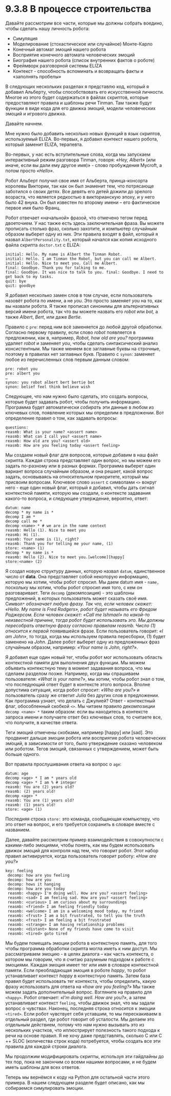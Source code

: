 # 9.3.8 В процессе строительства

Давайте рассмотрим все части, которые мы должны собрать воедино, чтобы сделать нашу личность робота:

* Симуляция 
* Моделирование \(стохастическое или случайное\) Монте-Карло 
* Конечный автомат эмоций нашего робота 
* Восприятие конечного автомата человеческих эмоций 
* Биография нашего робота \(список внутренних фактов о роботе\) 
* Фреймворк разговорной системы ELIZA 
* Контекст - способность вспоминать и возвращать факты и «заполнять пробелы»

В следующих нескольких разделах я представлю код, который я добавил Альберту, чтобы способствовать его искусственной личности. Многое из этого будет содержаться в файлах скриптов, которые предоставляют правила и шаблоны речи Tinman. Там также будут функции в виде кода для его движка эмоций, модели человеческих эмоций и игрового движка.

Давайте начнем.

Мне нужно было добавить несколько новых функций в язык скриптов, используемый ELIZA. Во-первых, я добавил контекст нашего робота, который заменит ELIZA, терапевта.

Во-первых, у нас есть вступительные слова, когда мы запускаем интерактивный режим разговора Tinman, говоря: _«Hey, Albert»_ \(или иначе, если вы дали ему другое имя\)» - слово пробуждения Mycroft, а потом просто _«Hello»_.

Робот Альберт получил свое имя от Альберта, принца-консорта королевы Виктории, так как он был знаменит тем, что потрясающе заботился о своих детях. Все девять его детей дожили до зрелого возраста, что является редкостью в викторианскую эпоху, и у него было 42 внука. Он был известен по второму имени – его фактическое первое имя было Франц.

Робот отвечает «начальной» фразой, что отмечено тегом перед двоеточием. У нас также есть здесь заключительная фраза. Вы можете прописать столько фраз, сколько захотите, и компьютер случайным образом выберет одну из них. Эти правила входят в файл, который я назвал `AlbertPersonality.txt`, который начался как копия исходного файла скрипта `doctor.txt` с ELIZA:

```text
initial: Hello. My name is Albert the Tinman Robot. 
initial: Hello. I am Tinman the Robot, but you can call me Albert. 
initial: Hello. Nice to meet you. Call me Albert. 
final: Goodbye. Thank you for talking to me. 
final: Goodbye. It was nice to talk to you. final: Goodbye. I need to get back to my tasks. 
quit: bye 
quit: goodbye
```

Я добавил несколько замен слов в том случае, если пользователь назовёт робота по имени, а не _you_. Это просто заменяет _you_ на то, как вы назвали робота. Я также прописал синонимы для альтернативных версий имени робота, так что вы можете назвать его _robot_ или _bot,_ а также _Albert_, _Bert_, или даже _Bertie_.

Правило с `pre`: перед ним всё заменяется до любой другой обработки. Согласно первому правилу, если слово _robot_ появляется в предложении, как в, например, _Robot, how old are you?_ программа удаляет _robot_ и заменяет _you_, чтобы сделать синтаксический анализ консистентным. Мы также меняем все заглавные буквы на строчные, поэтому в правилах нет заглавных букв. Правило с `synon`: заменяет любое из перечисленных слов первым данным словом:

```text
pre: robot you 
pre: albert you 
… 
synon: you robot albert bert bertie bot 
synon: belief feel think believe wish
```

Следующее, что нам нужно было сделать, это создать вопросы, которые будет задавать робот, чтобы получить информацию. Программа будет автоматически _собирать_ эти данные в любом из ключевых слов, появление которых мы определим в предложении. Вот определение правил о том, как задавать вопросы:

```text
questions: 
reasmb: What is your name? <assert name>
reasmb: What can I call you? <assert name>
reasmb: How old are you? <assert old>
reasmb: How are you feeling today <assert feeling>
```

Мы создаем новый флаг для вопросов, которые добавим в наш файл скрипта. Каждая строка представляет один вопрос, но мы можем его задать по-разному или в разных формах. Программа выберет один вариант вопроса случайным образом, и она решает, какой вопрос задать, основываясь на относительном приоритете, который мы присвоим вопросам. Ключевое слово `assert` с символами `<>` вокруг него - еще один новый флаг, который я добавил, чтобы дать сигнал контекстной памяти, которую мы создали, о контексте задавания какого-то вопроса, и следующее утверждение, вероятно, ответ:

```text
datum: name 
decomp * my name is * 
decomp I am *
decomp call me * 
decomp <name> * # we are in the name context
reasmb: Hello (1). Nice to meet you 
reasmb: Hi (1). 
reasmb: Your name is (1), right?
reasmb: Thank you for telling me your name, (1) 
store: <name> (1) 
decomp * my name is * 
reasmb: Hello (2). Nice to meet you.[welcome][happy] 
store:<name> (2)
```

Я создал новую структуру данных, которую назвал `datum`, единственное число от **data**. Она представляет собой некоторую информацию, которую мы хотим, чтобы робот спросил. Мы даем datum имя - `name,` поскольку мы хотим, чтобы робот спросил имя того, с кем он разговаривает. Теги `decomp` \(декомпозиция\) - это шаблоны предложений, в которых пользователь может сказать своё имя. Символ`*` _обозначает любую фразу. Так что, если человек скажет: «Hello. My name is Fred Rodgers», робот будет называть его Фредом Роджерсом. Если человек скажет: «Call me Ishmael» по какой-то неизвестной причине, тогда робот будет использовать это. Мы должны пересобрать ответную фразу согласно правилам reasmb. Число \(1\) относится к первой_  появившейся фразе. Если пользователь говорит: _«I am John»_, то тогда, когда мы используем правила пересборки, \(1\) будет заменено на _John_. Далее робот выберет одну из предложенных фраз случайным образом, например: _«Your name is John, right?»_.

Я добавил еще один новый тег, чтобы робот мог использовать область контекстной памяти для выполнения двух функции. Мы можем объявить контекстную тему в момент задавания вопроса, что мы сделаем разделом позже. Например, когда мы спрашиваем пользователя: _«What is your name?»_, мы хотим, чтобы робот знал о том, что последующий ответ будет в контексте этого вопроса. Вполне допустима ситуация, когда робот спросит: _«Who are you?»_ и пользователь сразу же ответит _Julia_ без других слов в предложении. Как программа узнает, что делать с Джулией? Ответ - контекстный флаг, обособленный скобкой `<>`. Мы читаем правило декомпозиции `decomp <name> *` таким образом: если вы находитесь в контексте запроса имени и получаете ответ без ключевых слов, то считаете все, что получите, в качестве ответа.

Теги эмоций отмечены скобками, например \[happy\] или \[sad\]. Это продвинет дальше эмоции робота или восприятие робота человеческих эмоций, в зависимости от того, было утверждение сказано человеком или роботом. Тегов эмоций, связанных с утверждением, может быть больше одного.

Вот правила прослушивания ответа на вопрос о `age`:

```text
datum: age 
decomp <age> * I am * years old 
decomp <age> * I am % # integer 
reasmb: You are (2) years old? 
reasmb: (2) years old! 
decomp <age> * 
reasmb: You are (1) years old? 
reasmb: (1) years old! 
store: <age> (1)
```

Последняя строка `store:` это команда, сообщающая компьютеру, что это ответ на вопрос, и его требуется сохранить в словаре вместе с названием.

Далее, давайте рассмотрим пример взаимодействия в совокупности с какими-либо эмоциями, чтобы понять, как мы будем использовать движок эмоций для контроля над тем, что говорит робот. Этот набор правил активируется, когда пользователь говорит роботу: _«How are you?»_

```text
key: feeling
 decomp: how are you feeling
 decomp: how are you
 decomp: hows it hanging
 decomp: how are you today
 reasmb: <happy> I'm doing well. How are you? <assert feeling>
 reasmb: <sad> I am feeling sad. How are you? <assert feeling>
 reasmb: <curious> I am curious about my surroundings
 reasmb: <friend> I am feeling friendly today
 reasmb: <welcome> I am in a welcoming mood today, my friend
 reasmb: <frust> I am a bit frustrated, to tell you the truth
 reasmb: <frust> I am feeling a bit frustrated
 reasmb: <strange> I am having relationship problems
 reasmb: <distant> None of my friends have come to visit
 reasmb: <tired> goto tired
```

Мы будем помещать эмоции робота в контекстную память, для того чтобы программа обработки скрипта могла иметь к ним доступ. Мы рассматриваем эмоцию - в целях диалога – как часть контекста, о котором мы говорим, что я считаю разумным подходом к работе с эмоциями. Каждая эмоция имеет тег или имя в словаре контекстной памяти. Если преобладающая эмоция в роботе _happy_, то робот устанавливает контекст _happy_ в контекстную память. Затем база правил будет использовать тег контекста, чтобы определить, какую фразу использовать для ответа на _«how are you feeling?»_ Мы также можем задать дополнительный вопрос. Взгляните на правило для `<happy>`. Робот отвечает: _«I’m doing well. How are you?»_, а затем устанавливает контекст `feeling`, чтобы движок знал, что мы задали вопрос о чувствах. Наконец, последняя строка относится к эмоции `<tired>`. Если робот чувствует себя уставшим, то мы перескакиваем в отдельный раздел, где робот говорит об усталости. Мы делаем это отдельным действием, потому что нам нужно вызывать это из нескольких участков, что иллюстрирует полезность такого подхода к речи на основе правил. Я не хочу даже представлять, сколько C или C ++ SLOC \(количества строк кода\) потребуется, чтобы создать все эти правила для каждой строки диалога.

Мы продолжим модифицировать скрипты, используя эти гайдлайны до тех пор, пока не закончим со всеми нашими вопросами, и не будем иметь шаблоны для всех ответов.

Теперь мы вернёмся к коду на Python для остальной части этого примера. В нашем следующем разделе будет описано, как мы собираемся симулировать эмоции.

